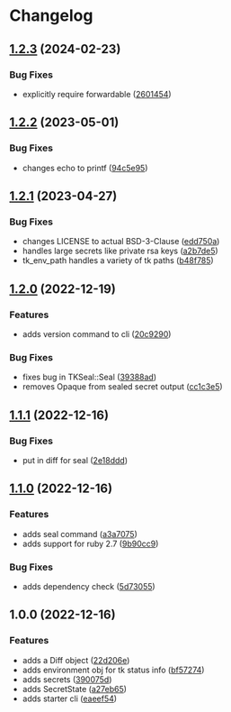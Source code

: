 # Changelog

## [1.2.3](https://github.com/mlibrary/tkseal/compare/v1.2.2...v1.2.3) (2024-02-23)


### Bug Fixes

* explicitly require forwardable ([2601454](https://github.com/mlibrary/tkseal/commit/260145430bfd943a9e584b124c1e1585bb29e58f))

## [1.2.2](https://github.com/mlibrary/tkseal/compare/v1.2.1...v1.2.2) (2023-05-01)


### Bug Fixes

* changes echo to printf ([94c5e95](https://github.com/mlibrary/tkseal/commit/94c5e95eb08de023e9e230f2d4c0b51b859b550f))

## [1.2.1](https://github.com/mlibrary/tkseal/compare/v1.2.0...v1.2.1) (2023-04-27)


### Bug Fixes

* changes LICENSE to actual BSD-3-Clause ([edd750a](https://github.com/mlibrary/tkseal/commit/edd750aea99e3b20d226149ca7e26aaa2a3cd8a2))
* handles large secrets like private rsa keys ([a2b7de5](https://github.com/mlibrary/tkseal/commit/a2b7de55f3a26442c1a8c9fcb532ad9f52b066b4))
* tk_env_path handles a variety of tk paths ([b48f785](https://github.com/mlibrary/tkseal/commit/b48f7856dd7d9c5323049ce1331d4be7a4e51eb2))

## [1.2.0](https://github.com/mlibrary/tkseal/compare/v1.1.1...v1.2.0) (2022-12-19)


### Features

* adds version command to cli ([20c9290](https://github.com/mlibrary/tkseal/commit/20c92905687d926b94b152ad8df4e238bd2eecd8))


### Bug Fixes

* fixes bug in TKSeal::Seal ([39388ad](https://github.com/mlibrary/tkseal/commit/39388ad2184574cbb174f94e32b72a9b153cb053))
* removes Opaque from sealed secret output ([cc1c3e5](https://github.com/mlibrary/tkseal/commit/cc1c3e54f1ff49334c180ee917082cb3bcc51aba))

## [1.1.1](https://github.com/mlibrary/tkseal/compare/v1.1.0...v1.1.1) (2022-12-16)


### Bug Fixes

* put in diff for seal ([2e18ddd](https://github.com/mlibrary/tkseal/commit/2e18ddd60d161448e660cb2a66ee280b60bad4d0))

## [1.1.0](https://github.com/mlibrary/tkseal/compare/v1.0.0...v1.1.0) (2022-12-16)


### Features

* adds seal command ([a3a7075](https://github.com/mlibrary/tkseal/commit/a3a7075a2c36f54e9cd372c06824592d09aa2612))
* adds support for ruby 2.7 ([9b90cc9](https://github.com/mlibrary/tkseal/commit/9b90cc970035b557441d3d31a50e737c3559b483))


### Bug Fixes

* adds dependency check ([5d73055](https://github.com/mlibrary/tkseal/commit/5d73055a0dfc1cb5a6eeae2be4d984026661bdb2))

## 1.0.0 (2022-12-16)


### Features

* adds a Diff object ([22d206e](https://github.com/mlibrary/tkseal/commit/22d206e4090e2921136585d7dac8fb18721d3a03))
* adds environment obj for tk status info ([bf57274](https://github.com/mlibrary/tkseal/commit/bf5727408467688d1c4d5f58fa07ad882a61c7cb))
* adds secrets ([390075d](https://github.com/mlibrary/tkseal/commit/390075dfe1bedffddbd0ce912a4a5b96fcc6a428))
* adds SecretState ([a27eb65](https://github.com/mlibrary/tkseal/commit/a27eb65fdc6380d07bc2cd4527dc48fc0ed942c2))
* adds starter cli ([eaeef54](https://github.com/mlibrary/tkseal/commit/eaeef54623a262e1bcb8acdfa3a55d85a488e08f))
